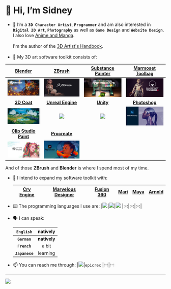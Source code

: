 # 👋 Hi, I’m Sidney
- 💜 I’m a **`3D Character Artist`**, **`Programmer`** and am also interested in **`Digital 2D Art`**, **`Photography`** as well as **`Game Design`** and **`Website Design`**. I also love [Anime and Manga](https://myanimelist.net/profile/SidneyEliot).<br><br>I'm the author of the [3D Artist's Handbook](https://github.com/Epicrex/3d-artists-handbook/wiki).<br><br>
- 🧰 My 3D art software toolkit consists of:

|[Blender](https://www.blender.org/features)|[ZBrush](https://pixologic.com)|[**Substance Painter**](https://www.adobe.com/products/substance3d-painter.html)|[**Marmoset Toolbag**](https://marmoset.co/toolbag)
|:-:|:-:|:-:|:-:
|[<img src="images/banner_blender.jpg" width="400">](https://www.blender.org/features)|<a href="https://pixologic.com"><img src="images/banner_zbrush.jpg" width="400"></a>|<a href="https://www.adobe.com/products/substance3d-painter.html"><img src="images/banner_substance_painter.jpg" width="400"></a>|<a href="https://marmoset.co/toolbag"><img src="images/banner_marmoset_toolbag.jpg" width="400"></a>
|[**3D Coat**](https://3dcoat.com)|[**Unreal Engine**](https://www.unrealengine.com/en-US/features)|[**Unity**](https://unity.com)|[**Photoshop**](https://www.adobe.com/products/photoshop.html)
|<a href="https://3dcoat.com"><img src="images/banner_3d_coat.jpg" width="400"></a>|<a href="https://www.unrealengine.com/en-US/features"><img src="https://img.shields.io/static/v1?style=for-the-badge&message=Unreal+Engine&color=0E1128&logo=Unreal+Engine&logoColor=FFFFFF&label="/></a>|<a href="https://unity.com"><img src="https://img.shields.io/static/v1?style=for-the-badge&message=Unity&color=222222&logo=Unity&logoColor=FFFFFF&label="/></a>|<a href="https://www.adobe.com/products/photoshop.html"><img src="images/banner_photoshop.jpg" width="400"></a>
|[**Clip Studio Paint**](https://www.clipstudio.net/en)|[**Procreate**](https://procreate.com)||
|<a href="https://www.clipstudio.net/en"><img src="images/banner_clip_studio_paint.jpg" width="400"></a>|<a href="https://procreate.com"><img src="images/banner_procreate.jpg" width="400"></a>||

And of those **ZBrush** and **Blender** is where I spend most of my time.

- 🧰 I intend to expand my software toolkit with:

    |[Cry Engine](https://www.cryengine.com)|[Marvelous Designer](https://www.marvelousdesigner.com/)|[Fusion 360](https://www.autodesk.com/products/fusion-360)|[Mari](https://www.foundry.com/products/mari)|[Maya](https://www.autodesk.com/products/maya)|[Arnold](https://arnoldrenderer.com/)
    |:-:|:-:|:-:|:-:|:-:|:-:
    

- ⌨️ The programming languages I use are:
  |<a href="https://www.python.org/"><img src="https://img.shields.io/badge/python-3670A0?style=for-the-badge&logo=python&logoColor=ffdd54"/></a>|<a href="https://www.java.com/en/"><img src="https://img.shields.io/badge/java-%23ED8B00.svg?style=for-the-badge&logo=java&logoColor=white"/></a>|<a href="https://learn.microsoft.com/en-us/dotnet/csharp/"><img src="https://img.shields.io/badge/c%23-%23239120.svg?style=for-the-badge&logo=c-sharp&logoColor=white"/></a>
  |:-:|:-:|:-:|
  
- 🗣️ I can speak:

    |**`English`**|**natively**
    |:-:|:-:
    |**`German`**|**natively**
    |**`French`**|a bit
    |**`Japanese`**|learning

- 📫 You can reach me through:
    |<a href="https://discord.com/"><img src="https://img.shields.io/static/v1?style=for-the-badge&message=Discord&color=5865F2&logo=Discord&logoColor=FFFFFF&label="/></a>|`epicrex`
    |:-:|:-:

 ---       
    
<a href="https://open.spotify.com/user/t7ym2qcd6hh1l1clqey6soo5b?si=4726a1f73537412b"><img src="https://img.shields.io/static/v1?style=for-the-badge&message=Spotify&color=1DB954&logo=Spotify&logoColor=FFFFFF&label="/>    
<!---
Epicrex/Epicrex is a ✨ special ✨ repository because its `README.md` (this file) appears on your GitHub profile.
You can click the Preview link to take a look at your changes.
--->
